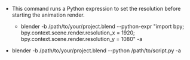 
- This command runs a Python expression to set the resolution before starting the animation render.
    - blender -b /path/to/your/project.blend --python-expr "import bpy; bpy.context.scene.render.resolution_x = 1920; bpy.context.scene.render.resolution_y = 1080" -a


- blender -b /path/to/your/project.blend --python /path/to/script.py -a